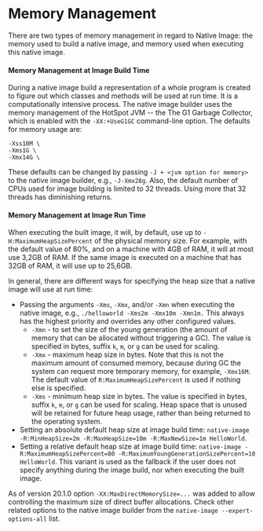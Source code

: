 # Memory Management

There are two types of memory management in regard to Native Image: the memory
used to build a native image, and memory used when executing this native image.


#### Memory Management at Image Build Time
During a native image build a representation of a whole program is created to
figure out which classes and methods will be used at run time. It is a
computationally intensive process. The native image builder uses the memory
management of the HotSpot JVM --  the The G1 Garbage Collector, which is enabled with
the `-XX:+UseG1GC` command-line option.
The defaults for memory usage are:
```
-Xss10M \
-Xms1G \
-Xmx14G \
```
These defaults can be changed by passing `-J + <jvm option for memory>` to the native image builder, e.g., `-J-Xmx28g`.
Also, the default number of CPUs used for image building is limited to 32 threads. Using more that 32 threads has diminishing returns.

#### Memory Management at Image Run Time
When executing the built image, it will, by default, use up to
`-H:MaximumHeapSizePercent` of the physical memory size. For example, with the
default value of 80%, and on a machine with 4GB of RAM, it will at most use
3,2GB of RAM. If the same image is executed on a machine that has 32GB of RAM,
it will use up to 25,6GB.

In general, there are different ways for specifying the heap size that a native image will use at run time:
* Passing the arguments `-Xms`, `-Xmx`, and/or `-Xmn` when executing the native image, e.g., `./helloworld -Xms2m -Xmx10m -Xmn1m.` This always has the highest priority and overrides any other configured values.
  * `-Xmn` - to set the size of the young generation (the amount of memory that can be allocated without triggering a GC). The value is specified in bytes, suffix `k`, `m`, or `g` can be used for scaling.
  * `-Xmx` - maximum heap size in bytes. Note that this is not the maximum amount of consumed memory, because during GC the system can request more temporary memory, for example, `-Xmx16M`. The default value of `R:MaximumHeapSizePercent` is used if nothing else is specified.
  * `-Xms` - minimum heap size in bytes. The value is specified in bytes, suffix `k`, `m`, or `g` can be used for scaling. Heap space that is unused will be retained for future heap usage, rather than being returned to the operating system.
* Setting an absolute default heap size at image build time: `native-image -R:MinHeapSize=2m -R:MaxHeapSize=10m -R:MaxNewSize=1m HelloWorld`.
* Setting a relative default heap size at image build time: `native-image -R:MaximumHeapSizePercent=80 -R:MaximumYoungGenerationSizePercent=10 HelloWorld`. This variant is used as the fallback if the user does not specify anything during the image build, nor when executing the built image.

As of version 20.1.0 option `-XX:MaxDirectMemorySize=...` was added to allow
controlling the maximum size of direct buffer allocations. Check other related options to the native image builder from the `native-image --expert-options-all` list.
